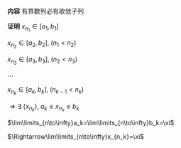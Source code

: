 **内容**
有界数列必有收敛子列

**证明**
$x_{n_1}\in[a_1,b_1]$

$x_{n_2}\in[a_2,b_2],\;(n_1<n_2)$

$x_{n_3}\in[a_3,b_3],\;(n_2<n_3)$

$\cdots$

$x_{n_k}\in[a_k,b_k],\;(n_{k-1}<n_k)$

$\Rightarrow \exists\;\{x_{n_k}\},\;a_k\leq x_{n_k}\leq b_k$

$\lim\limits_{n\to\infty}a_k=\lim\limits_{n\to\infty}b_k=\xi$

$\Rightarrow\lim\limits_{n\to\infty}x_{n_k}=\xi$
